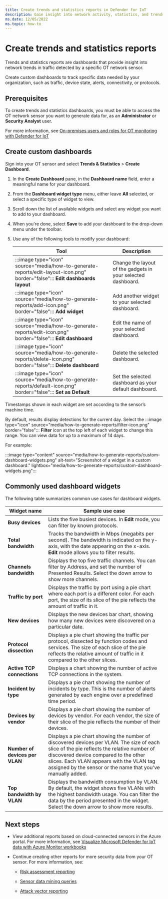 ```yaml
---
title: Create trends and statistics reports in Defender for IoT
description: Gain insight into network activity, statistics, and trends by using Defender for IoT Trends and Statistics widgets.
ms.date: 12/05/2022
ms.topic: how-to
---
```


# Create trends and statistics reports

Trends and statistics reports are dashboards that provide insight into network trends in traffic detected by a specific OT network sensor.

Create custom dashboards to track specific data needed by your organization, such as traffic, device state, alerts, connectivity, or protocols.

## Prerequisites

To create trends and statistics dashboards, you must be able to access the OT network sensor you want to generate data for, as an **Administrator** or **Security Analyst** user.

For more information, see [On-premises users and roles for OT monitoring with Defender for IoT](roles-on-premises.md)

## Create custom dashboards

Sign into your OT sensor and select **Trends & Statistics** > **Create Dashboard**.

1. In the **Create Dashboard** pane, in the **Dashboard name** field, enter a meaningful name for your dashboard.

1. From the **Dashboard widget type** menu, either leave **All** selected, or select a specific type of widget to view.

1. Scroll down the list of available widgets and select any widget you want to add to your dashboard.

1. When you're done, select **Save** to add your dashboard to the drop-down menu under the toolbar.

1. Use any of the following tools to modify your dashboard:

    | Tool | Description |
    |---------|---------|
    | :::image type="icon" source="media/how-to-generate-reports/edit-layout-icon.png" border="false"::: **Edit dashboards layout** | Change the layout of the gadgets in your selected dashboard. |
    | :::image type="icon" source="media/how-to-generate-reports/add-icon.png" border="false"::: **Add widget** | Add another widget to your selected dashboard. |
    | :::image type="icon" source="media/how-to-generate-reports/edit-icon.png" border="false"::: **Edit dashboard** | Edit the name of your selected dashboard. |
    | :::image type="icon" source="media/how-to-generate-reports/delete-icon.png" border="false"::: **Delete dashboard** | Delete the selected dashboard. |
    | :::image type="icon" source="media/how-to-generate-reports/default-icon.png" border="false"::: **Set as Default** | Set the selected dashboard as your default dashboard. |

Timestamps shown in each widget are set according to the sensor’s machine time.

By default, results display detections for the current day. Select the :::image type="icon" source="media/how-to-generate-reports/filter-icon.png" border="false"::: **Filter** icon at the top left of each widget to change this range. You can view data for up to a maximum of 14 days.

For example:

:::image type="content" source="media/how-to-generate-reports/custom-dashboard-widgets.png" alt-text="Screenshot of a widget in a custom dashboard." lightbox="media/how-to-generate-reports/custom-dashboard-widgets.png":::

## Commonly used dashboard widgets

The following table summarizes common use cases for dashboard widgets.

| Widget name | Sample use case |
| --- | --- |
| **Busy devices** | Lists the five busiest devices. In **Edit** mode, you can filter by known protocols. |
| **Total bandwidth** | Tracks the bandwidth in Mbps (megabits per second). The bandwidth is indicated on the y-axis, with the date appearing on the x-axis. **Edit** mode allows you to filter results. |
| **Channels bandwidth** | Displays the top five traffic channels. You can filter by Address, and set the number of Presented Results. Select the down arrow to show more channels. |
| **Traffic by port** | Displays the traffic by port using a pie chart where each port is a different color. For each port, the size of its slice of the pie reflects the amount of traffic in it. |
| **New devices** | Displays the new devices bar chart, showing how many new devices were discovered on a particular date. |
| **Protocol dissection** | Displays a pie chart showing the traffic per protocol, dissected by function codes and services. The size of each slice of the pie reflects the relative amount of traffic in it compared to the other slices. |
| **Active TCP connections** | Displays a chart showing the number of active TCP connections in the system. |
| **Incident by type** | Displays a pie chart showing the number of incidents by type. This is the number of alerts generated by each engine over a predefined time period. |
| **Devices by vendor** | Displays a pie chart showing the number of devices by vendor. For each vendor, the size of their slice of the pie reflects the number of their devices. |
| **Number of devices per VLAN** | Displays a pie chart showing the number of discovered devices per VLAN. The size of each slice of the pie reflects the relative number of discovered device compared to the other slices. Each VLAN appears with the VLAN tag assigned by the sensor or the name that you've manually added. |
| **Top bandwidth by VLAN** | Displays the bandwidth consumption by VLAN. By default, the widget shows five VLANs with the highest bandwidth usage. You can filter the data by the period presented in the widget. Select the down arrow to show more results. |

## Next steps

- View additional reports based on cloud-connected sensors in the Azure portal. For more information, see [Visualize Microsoft Defender for IoT data with Azure Monitor workbooks](workbooks.md)

- Continue creating other reports for more security data from your OT sensor. For more information, see:

    - [Risk assessment reporting](how-to-create-risk-assessment-reports.md)
    
    - [Sensor data mining queries](how-to-create-data-mining-queries.md)
    
    - [Attack vector reporting](how-to-create-attack-vector-reports.md)
